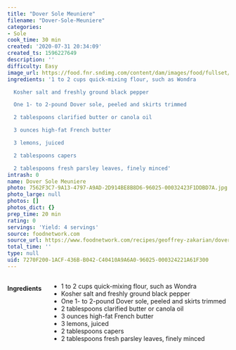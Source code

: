 ```yaml
---
title: "Dover Sole Meuniere"
filename: "Dover-Sole-Meuniere"
categories:
- Sole
cook_time: 30 min
created: '2020-07-31 20:34:09'
created_ts: 1596227649
description: ''
difficulty: Easy
image_url: https://food.fnr.sndimg.com/content/dam/images/food/fullset/2015/11/20/5/QFSP02_Geoffreys-Dover-Sole-Meuniere_s4x3.jpg.rend.hgtvcom.826.620.suffix/1449102906778.jpeg
ingredients: '1 to 2 cups quick-mixing flour, such as Wondra

  Kosher salt and freshly ground black pepper

  One 1- to 2-pound Dover sole, peeled and skirts trimmed

  2 tablespoons clarified butter or canola oil

  3 ounces high-fat French butter

  3 lemons, juiced

  2 tablespoons capers

  2 tablespoons fresh parsley leaves, finely minced'
intrash: 0
name: Dover Sole Meuniere
photo: 7562F3C7-9A13-4797-A9AD-2D914BE8B8D6-96025-00032423F1DDBD7A.jpg
photo_large: null
photos: []
photos_dict: {}
prep_time: 20 min
rating: 0
servings: 'Yield: 4 servings'
source: foodnetwork.com
source_url: https://www.foodnetwork.com/recipes/geoffrey-zakarian/dover-sole-meuniere-3185347
total_time: ''
type: null
uid: 7270F200-1ACF-436B-B042-C40410A9A6A0-96025-000324221A61F300
---
```

<div class="large-8 medium-7 columns" id="writeup">	</div><!-- #writeup -->
</div><!-- #row-one -->
<div class="row" id="row-two">	<div class="medium-4 small-5 columns"><h4 id="ingredients">Ingredients</h4><div class="box box-ingredients content"><ul>
<li>1 to 2 cups quick-mixing flour, such as Wondra</li>
<li>Kosher salt and freshly ground black pepper</li>
<li>One 1- to 2-pound Dover sole, peeled and skirts trimmed</li>
<li>2 tablespoons clarified butter or canola oil</li>
<li>3 ounces high-fat French butter</li>
<li>3 lemons, juiced</li>
<li>2 tablespoons capers</li>
<li>2 tablespoons fresh parsley leaves, finely minced</li>
</ul>
</div>	</div>	<div class="medium-6 small-7 columns">	</div>